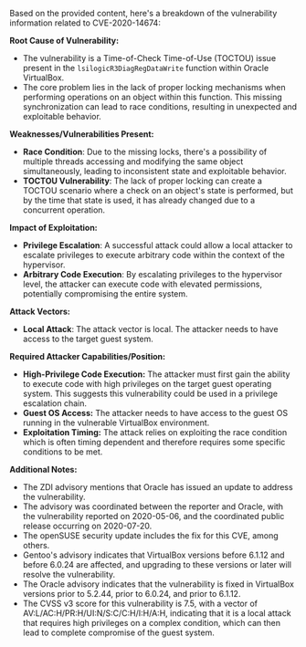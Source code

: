 Based on the provided content, here's a breakdown of the vulnerability information related to CVE-2020-14674:

**Root Cause of Vulnerability:**

*   The vulnerability is a Time-of-Check Time-of-Use (TOCTOU) issue present in the `lsilogicR3DiagRegDataWrite` function within Oracle VirtualBox.
*   The core problem lies in the lack of proper locking mechanisms when performing operations on an object within this function. This missing synchronization can lead to race conditions, resulting in unexpected and exploitable behavior.

**Weaknesses/Vulnerabilities Present:**

*   **Race Condition**: Due to the missing locks, there's a possibility of multiple threads accessing and modifying the same object simultaneously, leading to inconsistent state and exploitable behavior.
*   **TOCTOU Vulnerability**: The lack of proper locking can create a TOCTOU scenario where a check on an object's state is performed, but by the time that state is used, it has already changed due to a concurrent operation.

**Impact of Exploitation:**

*   **Privilege Escalation**: A successful attack could allow a local attacker to escalate privileges to execute arbitrary code within the context of the hypervisor.
*   **Arbitrary Code Execution**: By escalating privileges to the hypervisor level, the attacker can execute code with elevated permissions, potentially compromising the entire system.

**Attack Vectors:**

*   **Local Attack**: The attack vector is local. The attacker needs to have access to the target guest system.

**Required Attacker Capabilities/Position:**

*   **High-Privilege Code Execution:** The attacker must first gain the ability to execute code with high privileges on the target guest operating system. This suggests this vulnerability could be used in a privilege escalation chain.
*   **Guest OS Access:** The attacker needs to have access to the guest OS running in the vulnerable VirtualBox environment.
*   **Exploitation Timing:** The attack relies on exploiting the race condition which is often timing dependent and therefore requires some specific conditions to be met.

**Additional Notes:**

*   The ZDI advisory mentions that Oracle has issued an update to address the vulnerability.
*   The advisory was coordinated between the reporter and Oracle, with the vulnerability reported on 2020-05-06, and the coordinated public release occurring on 2020-07-20.
*   The openSUSE security update includes the fix for this CVE, among others.
*   Gentoo's advisory indicates that VirtualBox versions before 6.1.12 and before 6.0.24 are affected, and upgrading to these versions or later will resolve the vulnerability.
*   The Oracle advisory indicates that the vulnerability is fixed in VirtualBox versions prior to 5.2.44, prior to 6.0.24, and prior to 6.1.12.
*   The CVSS v3 score for this vulnerability is 7.5, with a vector of AV:L/AC:H/PR:H/UI:N/S:C/C:H/I:H/A:H, indicating that it is a local attack that requires high privileges on a complex condition, which can then lead to complete compromise of the guest system.